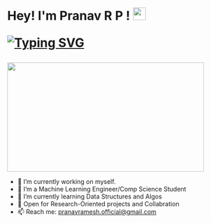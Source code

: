 <!--![68747470733a2f2f726973686176616e616e642e6769746875622e696f2f7374617469632f696d616765732f6772656574696e67732e676966](https://user-images.githubusercontent.com/100747886/215262111-8a90642e-e934-4da4-b1a9-7f8b1ede4e75.gif)-->

<!--## Hey <img src="https://github.com/TheDudeThatCode/TheDudeThatCode/blob/master/Assets/Hi.gif" width="29px">, I'm Pranav!-->
<h1 align="left"> Hey! I'm Pranav R P ! <img src="https://github.com/TheDudeThatCode/TheDudeThatCode/blob/master/Assets/Hi.gif" width="29px">


[![Typing SVG](https://readme-typing-svg.herokuapp.com?font=Fira+Code&pause=1000&left=true&width=435&lines=A+CS+Graduate)](https://git.io/typing-svg)
</h1>
<!--[![Linkedin](https://i.sstatic.net/gVE0j.png)](https://www.linkedin.com/in/pranav-ramesh2004) &nbsp;-->


<img src="https://user-images.githubusercontent.com/100747886/215262111-8a90642e-e934-4da4-b1a9-7f8b1ede4e75.gif" width="450" height="250">

<!--[[![Pranav's GitHub stats](https://github-readme-stats.vercel.app/api?username=pranav-on-github)](https://github.com/pranav-on-github/github-readme-stats)]-->


- 🔭 I’m currently working on myself.
- 👀 I’m a Machine Learning Engineer/Comp Science Student
- 🌱 I’m currently learning Data Structures and Algos
- 💞️ Open for Research-Oriented projects and Collabration                       
- 📫 Reach me: pranavramesh.official@gmail.com



<!---
pranav-on-github/pranav-on-github is a ✨ special ✨ repository because its `README.md` (this file) appears on your GitHub profile.
You can click the Preview link to take a look at your changes.
--->
